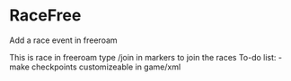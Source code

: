 # RaceFree
Add a race event in freeroam

This is race in freeroam
type /join in markers to join the races
To-do list:
-make checkpoints customizeable in game/xml 
